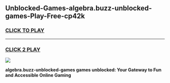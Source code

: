 
## Unblocked-Games-algebra.buzz-unblocked-games-Play-Free-cp42k
<h3>
<a href="https://premium76.site?title=algebra.buzz-unblocked-games&ref=20M">CLICK TO PLAY</a></h3>
<hr>

<h3>
<a href="https://premium76.site?title=algebra.buzz-unblocked-games&ref=20M">CLICK 2 PLAY</a>
  
</h3>

<a href="https://premium76.site?title=algebra.buzz-unblocked-games&ref=19M"><img src="https://clearcache.store/games.png"></a>


**algebra.buzz-unblocked-games games unblocked: Your Gateway to Fun and Accessible Online Gaming**
